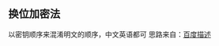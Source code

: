 ## 换位加密法
以密钥顺序来混淆明文的顺序，中文英语都可
思路来自：[百度描述](https://baike.baidu.com/item/%E6%8D%A2%E4%BD%8D%E5%8A%A0%E5%AF%86%E6%B3%95/9684773#:~:text=%E6%8D%A2%E4%BD%8D%E5%8A%A0%E5%AF%86%E6%B3%95%EF%BC%88rotating,transpositioncipher%EF%BC%89%E6%98%AF%E9%87%8D%E6%96%B0%E6%8E%92%E5%88%97%E6%98%8E%E6%96%87%E4%B8%AD%E5%AD%97%E6%AF%8D%E4%BD%8D%E7%BD%AE%E7%9A%84%E5%8A%A0%E5%AF%86%E6%B3%95)